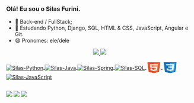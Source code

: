 ### Olá! Eu sou o Silas Furini.

- 🔭 Back-end / FullStack;
- 🌱 Estudando Python, Django, SQL, HTML & CSS, JavaScript, Angular e Git.
- 😄 Pronomes: ele/dele

<div align="center">
  <a href="https://github.com/SilasFurini">
  <img height="160em" src="https://github-readme-stats.vercel.app/api?username=SilasFurini&show_icons=true&theme=dark&include_all_commits=true&count_private=true"/>
  <img height="160em" src="https://github-readme-stats.vercel.app/api/top-langs/?username=SilasFurini&layout=compact&langs_count=7&theme=dark"/>
</div>
  
  <div style="display: inline_block"><br>
  <img align="center" alt="Silas-Python" height="30" width="40"  src="https://img.icons8.com/color/48/python--v1.png" alt="python--v1"/>
  <img align="center" alt="Silas-Java" height="30" width="40" src="https://cdn.jsdelivr.net/gh/devicons/devicon/icons/java/java-original-wordmark.svg" />
  <img align="center" alt="Silas-Spring" height="30" width="40" src="https://cdn.jsdelivr.net/gh/devicons/devicon/icons/spring/spring-original.svg" />
  <img align="center" alt="Silas-SQL" height="30" width="40" src="https://cdn.jsdelivr.net/gh/devicons/devicon/icons/mysql/mysql-original-wordmark.svg" />
    <img align="center" alt="Silas-HTML" height="30" width="40" src="https://raw.githubusercontent.com/devicons/devicon/master/icons/html5/html5-original.svg">
  <img align="center" alt="Silas-CSS" height="30" width="40" src="https://raw.githubusercontent.com/devicons/devicon/master/icons/css3/css3-original.svg">
  <img align="center" alt="Silas-JavaScript" height="30" width="40" src="https://cdn.jsdelivr.net/gh/devicons/devicon/icons/javascript/javascript-original.svg" />
</div>
  
 ##
  
  <div>
  <a href="https://instagram.com/silasfurini/" target="_blank"><img src="https://img.shields.io/badge/-Instagram-%23E4405F?style=for-the-badge&logo=instagram&logoColor=white" target="_blank"></a>
  <a href = "mailto:silaspsfurini@gmail.com"><img src="https://img.shields.io/badge/-Gmail-%23333?style=for-the-badge&logo=gmail&logoColor=white" target="_blank"></a>
  <a href="https://www.linkedin.com/in/silasfurini/" target="_blank"><img src="https://img.shields.io/badge/-LinkedIn-%230077B5?style=for-the-badge&logo=linkedin&logoColor=white" target="_blank"></a> 
  </div>
